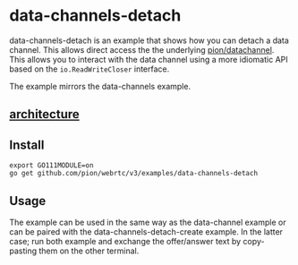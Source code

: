 # data-channels-detach

data-channels-detach is an example that shows how you can detach a data channel. This allows direct access the the underlying [pion/datachannel](https://github.com/pion/datachannel). This allows you to interact with the data channel using a more idiomatic API based on the `io.ReadWriteCloser` interface.

The example mirrors the data-channels example.

## [architecture](https://viewer.diagrams.net/?tags=%7B%7D&highlight=FFFFFF&edit=_blank&layers=1&nav=1&title=drawio#Uhttps%3A%2F%2Fraw.githubusercontent.com%2Fmohammadne%2Fwebrtc-pion%2Fmaster%2Fexamples%2Fdata-channels-detach%2Fdrawio)

## Install

```
export GO111MODULE=on
go get github.com/pion/webrtc/v3/examples/data-channels-detach
```

## Usage

The example can be used in the same way as the data-channel example or can be paired with the data-channels-detach-create example. In the latter case; run both example and exchange the offer/answer text by copy-pasting them on the other terminal.
